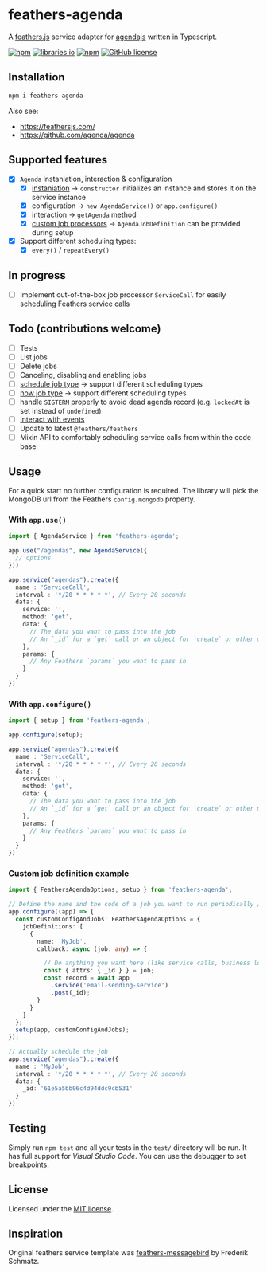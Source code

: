 # feathers-agenda

A [feathers.js](https://feathersjs.com/) service adapter for [agendajs](http://agendajs.com/) written in Typescript.

[![npm](https://img.shields.io/npm/v/feathers-agenda)](https://www.npmjs.com/package/feathers-agenda)
[![libraries.io](https://img.shields.io/librariesio/release/npm/feathers-agenda)](https://libraries.io/npm/feathers-agenda)
[![npm](https://img.shields.io/npm/dm/feathers-agenda)](https://www.npmjs.com/package/feathers-agenda)
[![GitHub license](https://img.shields.io/github/license/bitflower/feathers-agenda)](https://github.com/bitflower/feathers-agenda/blob/master/LICENSE)

## Installation

```bash
npm i feathers-agenda
```

Also see:

- https://feathersjs.com/
- https://github.com/agenda/agenda

## Supported features

- [x] `Agenda` instaniation, interaction & configuration
  - [x] [instaniation](https://github.com/agenda/agenda#example-usage) -> `constructor` initializes an instance and stores it on the service instance
  - [x] configuration -> `new AgendaService()` or `app.configure()`
  - [x] interaction -> `getAgenda` method
  - [x] [custom job processors](https://github.com/agenda/agenda#defining-job-processors) -> `AgendaJobDefinition` can be provided during setup
- [x] Support different scheduling types:
  - [x] `every()` / `repeatEvery()`

## In progress

- [ ] Implement out-of-the-box job processor `ServiceCall` for easily scheduling Feathers service calls

## Todo (contributions welcome)

- [ ] Tests
- [ ] List jobs
- [ ] Delete jobs
- [ ] Canceling, disabling and enabling jobs
- [ ] [schedule job type](https://github.com/agenda/agenda#schedulewhen-name-data) -> support different scheduling types
- [ ] [now job type](https://github.com/agenda/agenda#nowname-data) -> support different scheduling types
- [ ] handle `SIGTERM` properly to avoid dead agenda record (e.g. `lockedAt` is set instead of `undefined`)
- [ ] [Interact with events](https://github.com/agenda/agenda#agenda-events)
- [ ] Update to latest `@feathers/feathers`
- [ ] Mixin API to comfortably scheduling service calls from within the code base

## Usage

For a quick start no further configuration is required. The library will pick the MongoDB url from the Feathers `config.mongodb` property.

### With `app.use()`

```typescript
import { AgendaService } from 'feathers-agenda';

app.use("/agendas", new AgendaService({
  // options
}))

app.service("agendas").create({
  name : 'ServiceCall',
  interval : '*/20 * * * * *', // Every 20 seconds
  data: {
    service: '',
    method: 'get',
    data: {
      // The data you want to pass into the job
      // An `_id` for a `get` call or an object for `create` or other methods
    },
    params: {
      // Any Feathers `params` you want to pass in
    }
  }
})

```

### With `app.configure()`

```typescript
import { setup } from 'feathers-agenda';

app.configure(setup);

app.service("agendas").create({
  name : 'ServiceCall',
  interval : '*/20 * * * * *', // Every 20 seconds
  data: {
    service: '',
    method: 'get',
    data: {
      // The data you want to pass into the job
      // An `_id` for a `get` call or an object for `create` or other methods
    },
    params: {
      // Any Feathers `params` you want to pass in
    }
  }
})

```

### Custom job definition example

```typescript
import { FeathersAgendaOptions, setup } from 'feathers-agenda';

// Define the name and the code of a job you want to run periodically / in a scheduled way
app.configure((app) => {
  const customConfigAndJobs: FeathersAgendaOptions = {
    jobDefinitions: [
      {
        name: 'MyJob',
        callback: async (job: any) => {

          // Do anything you want here (like service calls, business logic, etc)
          const { attrs: { _id } } = job;
          const record = await app
            .service('email-sending-service')
            .post(_id);
        }
      }
    ]
  };
  setup(app, customConfigAndJobs);
});

// Actually schedule the job
app.service("agendas").create({
  name : 'MyJob',
  interval : '*/20 * * * * *', // Every 20 seconds
  data: {
    _id: '61e5a5bb06c4d94ddc9cb531'
  }
})

```

## Testing

Simply run `npm test` and all your tests in the `test/` directory will be run. It has full support for *Visual Studio Code*. You can use the debugger to set breakpoints.

## License

Licensed under the [MIT license](LICENSE).

## Inspiration

Original feathers service template was [feathers-messagebird](https://github.com/fratzinger/feathers-messagebird) by Frederik Schmatz.
